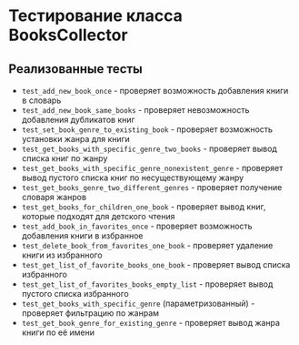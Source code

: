 # Тестирование класса BooksCollector
## Реализованные тесты
- `test_add_new_book_once` - проверяет возможность добавления книги в словарь
- `test_add_new_book_same_books` - проверяет невозможность добавления дубликатов книг
- `test_set_book_genre_to_existing_book` - проверяет возможность установки жанра для книги
- `test_get_books_with_specific_genre_two_books` - проверяет вывод списка книг по жанру
- `test_get_books_with_specific_genre_nonexistent_genre` - проверяет вывод пустого списка книг по несуществующему жанру
- `test_get_books_genre_two_different_genres` - проверяет получение словаря жанров
- `test_get_books_for_children_one_book` - проверяет вывод книг, которые подходят для детского чтения
- `test_add_book_in_favorites_once` - проверяет возможность добавления книги в избранное
- `test_delete_book_from_favorites_one_book` - проверяет удаление книги из избранного
- `test_get_list_of_favorite_books_one_book` - проверяет вывод списка избранного
- `test_get_list_of_favorites_books_empty_list` - проверяет вывод пустого списка избранного
- `test_get_books_with_specific_genre` (параметризованный) - проверяет фильтрацию по жанрам
- `test_get_book_genre_for_existing_genre` - проверяет вывод жанра книги по её имени